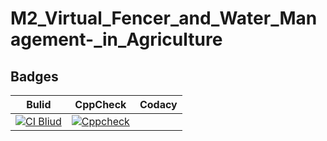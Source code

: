 # M2_Virtual_Fencer_and_Water_Management-_in_Agriculture


## Badges

Bulid|CppCheck|Codacy|
-----|--------|------|
[![CI Bliud](https://github.com/ShivarajuN/M2_Virtual_Fencer_and_water_management-/actions/workflows/bulid.yml/badge.svg)](https://github.com/ShivarajuN/M2_Virtual_Fencer_and_water_management-/actions/workflows/bulid.yml)|[![Cppcheck](https://github.com/ShivarajuN/M2_Virtual_Fencer_and_water_management-/actions/workflows/cppcheck.yml/badge.svg)](https://github.com/ShivarajuN/M2_Virtual_Fencer_and_water_management-/actions/workflows/cppcheck.yml)|
